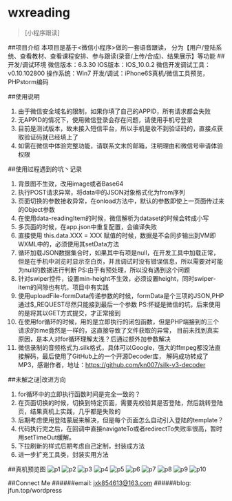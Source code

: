 # wxreading
>[小程序跟读]

##项目介绍
    本项目是基于<微信小程序>做的一套语音跟读，
    分为【用户/登陆系统、查看教材、查看课程安排、参与跟读(录音/上传/合成)、结果展示】等功能
##开发/调试环境
    微信版本：6.3.30
    IOS版本：IOS_10.0.2
    微信开发调试工具：v0.10.102800
    操作系统：Win7
    开发/调试：iPhone6S真机/微信工具预览，PHPstorm编码

##使用说明
1. 由于微信安全域名的限制，如果你填了自己的APPID，所有请求都会失败
2. 无APPID的情况下，使用微信登录会存在问题，请使用手机号登录
3. 目前是测试版本，故未接入短信平台，所以手机是收不到验证码的，直接点获取验证码就已经填上了
4. 如需在微信中体验完整功能，请联系文末的邮箱，注明理由和微信号申请体验权限
    
##使用过程遇到的坑丶记录
1. 背景图不生效，改用image或者Base64
2. 执行POST请求异常，将data中的JSON对象格式化为from序列
3. 页面切换的参数接收异常，在onload方法中，默认的参数即使上一页面传过来的Object参数
4. 在使用data-readingItem的时候，微信解析为dataset的时候会转成小写
5. 多页面的时候，在app.json中重复配置，会编译失败
6. 直接使用 this.data.XXX = XXX 赋值的时候，数据是不会同步输出到VM即WXML中的，必须使用其setData方法
7. 循环加载JSON数据集合时，如果其中有项是null，在开发工具中加载正常，但是在手机中浏览时显示空白页，并且调试时没有错误信息，所以需要对可能为null的数据进行判断
PS:由于有预处理，所以没有遇到这个问题
8. 针对swiper控件，设置min-height不生效，必须设置height，同时swiper-item的间隙也有坑，项目中有实践
9. 使用uploadFile-formData传递参数的时候，formData是个三项的JSON,PHP通过$_REQUEST尽然只能接到最后一个参数
PS:怀疑是微信的坑，后来使用的是将其以GET方式提交，才正常接到
10. 在使用for循环的时候，用的是立即执行的闭包函数，但是PHP端接到的三个请求的time竟然是一样的，这直接导致了文件获取的异常，
目前未找到真实原因，是本人对for循环理解太浅？后通过额外加参数解决
11. 微信录制的音频格式为.silk格式，具体可以Google，强大的ffmpeg都没法直接解码，最后使用了GitHub上的一个开源Decoder库，
解码成功转成了MP3，感谢作者，地址：https://github.com/kn007/silk-v3-decoder

##未解之谜|改进方向
1. for循环中的立即执行函数时间是完全一致的？
2. 在页面切换的时候，切换到特定页面，需要先校验其是否登陆，然后跳转登陆页，结果真机上实践，几乎都是失败的
3. 后期考虑使用登陆蒙层来解决，但是每个页面怎么自动引入登陆的template？
4. 代码执行完之后，在回调中直接navigateTo或者redirectTo失败率很高，暂时用setTimeOut缓解。
5. 下拉刷新的样式后期考虑自己定制，封装成方法
6. 进一步扩充工具类，封装实用方法

##真机预览图
![p1](http://jfun.top/static/images/wxapp/p1.jpg)
![p2](http://jfun.top/static/images/wxapp/p2.jpg)
![p3](http://jfun.top/static/images/wxapp/p3.jpg)
![p4](http://jfun.top/static/images/wxapp/p4.jpg)
![p5](http://jfun.top/static/images/wxapp/p5.jpg)
![p6](http://jfun.top/static/images/wxapp/p6.jpg)
![p7](http://jfun.top/static/images/wxapp/p7.jpg)
![p8](http://jfun.top/static/images/wxapp/p8.jpg)
![p9](http://jfun.top/static/images/wxapp/p9.jpg)
![p10](http://jfun.top/static/images/wxapp/p10.jpg)

##Connect Me
######email:  jxk854613@163.com
######blog:   jfun.top/wordpress
